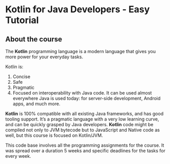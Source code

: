 # Kotlin for Java Developers - Easy Tutorial

## About the course
The **Kotlin** programming language is a modern language that gives you more power for your everyday tasks. 

Kotlin is:
1. Concise
2. Safe
3. Pragmatic
4. Focused on interoperability with Java code.
It can be used almost everywhere Java is used today: for server-side development, Android apps, and much more. 

**Kotlin** is 100% compatible with all existing Java frameworks, and has good tooling support. It’s a pragmatic language with a very low learning curve, and can be quickly grasped by Java developers. **Kotlin** code might be compiled not only to JVM bytecode but to JavaScript and Native code as well, but this course is focused on Kotlin/JVM.  

This code base involves all the programming assignments for the course. It was spread over a duration 5 weeks and specific deadlines for the tasks for every week.
